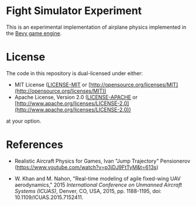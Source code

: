 # Fight Simulator Experiment

This is an experimental implementation of airplane physics implemented in the [Bevy game engine](https://bevyengine.org/).

# License
The code in this repository is dual-licensed under either:
* MIT License ([LICENSE-MIT](LICENSE-MIT) or [http://opensource.org/licenses/MIT](http://opensource.org/licenses/MIT))
* Apache License, Version 2.0 ([LICENSE-APACHE](LICENSE-APACHE) or [http://www.apache.org/licenses/LICENSE-2.0](http://www.apache.org/licenses/LICENSE-2.0))

at your option.

# References
* Realistic Aircraft Physics for Games, Ivan "Jump Trajectory" Pensionerov (https://www.youtube.com/watch?v=p3jDJ9FtTyM&t=613s)

* W. Khan and M. Nahon, "Real-time modeling of agile fixed-wing UAV aerodynamics," 2015 *International Conference on Unmanned Aircraft Systems (ICUAS)*, Denver, CO, USA, 2015, pp. 1188-1195, doi: 10.1109/ICUAS.2015.7152411.
